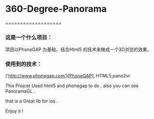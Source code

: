 # 360-Degree-Panorama
===================

### 这是一个什么项目：   
项目以PhoneGAP 为基础，结合Html5 的技术来做成一个3D浏览的效果。

### 使用到的技术：
('http://www.phonegap.com')[PhoneGAP],  HTML5,pano2vr

This Projcet Used html5 and phonegap to do . also you can see PanoramaGL . 

that is a Great lib for ios .

Enjoy it ! 

